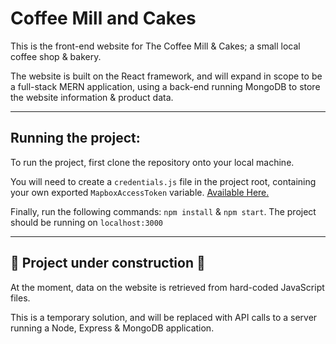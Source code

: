 # Coffee Mill and Cakes

This is the front-end website for The Coffee Mill & Cakes; a small local coffee shop & bakery.

The website is built on the React framework, and will expand in scope to be a full-stack MERN application, using a back-end running MongoDB to store the website information & product data.

---

## Running the project:

To run the project, first clone the repository onto your local machine.

You will need to create a `credentials.js` file in the project root, containing your own exported `MapboxAccessToken` variable. [Available Here.](https://www.mapbox.com/)

Finally, run the following commands: `npm install` & `npm start`. The project should be running on `localhost:3000`

---

##  :construction: Project under construction  :construction:

At the moment, data on the website is retrieved from hard-coded JavaScript files.

This is a temporary solution, and will be replaced with API calls to a server running a Node, Express & MongoDB application.